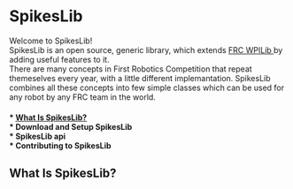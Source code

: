 <h1> SpikesLib </h1>
Welcome to SpikesLib! </br>
SpikesLib is an open source, generic library, which extends <a href='https://github.com/wpilibsuite/allwpilib'> FRC WPILib </a> by adding useful features to it. </br>
There are many concepts in First Robotics Competition that repeat themeselves every year, with a little different implemantation. SpikesLib 
combines all these concepts into few simple classes which can be used for any robot by any FRC team in the world.

<h4>
* <a href='#WhatIsSpikesLib'>What Is SpikesLib?</a> </br>
* Download and Setup SpikesLib </br>
* SpikesLib api </br>
* Contributing to SpikesLib </br>
</h4>

<h2> <a name = 'WhatIsSpikesLib'> What Is SpikesLib?</a> </h2>
